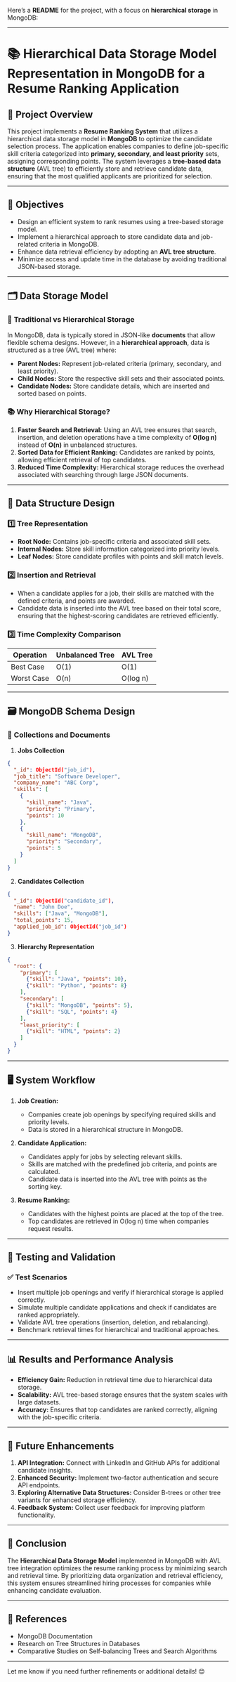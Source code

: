 Here’s a **README** for the project, with a focus on **hierarchical storage** in MongoDB:

---

# 📚 **Hierarchical Data Storage Model Representation in MongoDB for a Resume Ranking Application**

## 📌 **Project Overview**
This project implements a **Resume Ranking System** that utilizes a hierarchical data storage model in **MongoDB** to optimize the candidate selection process. The application enables companies to define job-specific skill criteria categorized into **primary, secondary, and least priority** sets, assigning corresponding points. The system leverages a **tree-based data structure** (AVL tree) to efficiently store and retrieve candidate data, ensuring that the most qualified applicants are prioritized for selection.

---

## 🎯 **Objectives**
- Design an efficient system to rank resumes using a tree-based storage model.
- Implement a hierarchical approach to store candidate data and job-related criteria in MongoDB.
- Enhance data retrieval efficiency by adopting an **AVL tree structure**.
- Minimize access and update time in the database by avoiding traditional JSON-based storage.

---

## 🗂️ **Data Storage Model**

### 📄 **Traditional vs Hierarchical Storage**
In MongoDB, data is typically stored in JSON-like **documents** that allow flexible schema designs. However, in a **hierarchical approach**, data is structured as a tree (AVL tree) where:
- **Parent Nodes:** Represent job-related criteria (primary, secondary, and least priority).
- **Child Nodes:** Store the respective skill sets and their associated points.
- **Candidate Nodes:** Store candidate details, which are inserted and sorted based on points.

### 📚 **Why Hierarchical Storage?**
1. **Faster Search and Retrieval:** Using an AVL tree ensures that search, insertion, and deletion operations have a time complexity of **O(log n)** instead of **O(n)** in unbalanced structures.
2. **Sorted Data for Efficient Ranking:** Candidates are ranked by points, allowing efficient retrieval of top candidates.
3. **Reduced Time Complexity:** Hierarchical storage reduces the overhead associated with searching through large JSON documents.

---

## 🌳 **Data Structure Design**

### 1️⃣ **Tree Representation**
- **Root Node:** Contains job-specific criteria and associated skill sets.
- **Internal Nodes:** Store skill information categorized into priority levels.
- **Leaf Nodes:** Store candidate profiles with points and skill match levels.

### 2️⃣ **Insertion and Retrieval**
- When a candidate applies for a job, their skills are matched with the defined criteria, and points are awarded.
- Candidate data is inserted into the AVL tree based on their total score, ensuring that the highest-scoring candidates are retrieved efficiently.

### 3️⃣ **Time Complexity Comparison**
| **Operation**    | **Unbalanced Tree** | **AVL Tree** |
|------------------|---------------------|--------------|
| Best Case        | O(1)                | O(1)         |
| Worst Case       | O(n)                | O(log n)     |

---

## 🗃️ **MongoDB Schema Design**

### 📌 **Collections and Documents**
1. **Jobs Collection**
```json
{
  "_id": ObjectId("job_id"),
  "job_title": "Software Developer",
  "company_name": "ABC Corp",
  "skills": [
    {
      "skill_name": "Java",
      "priority": "Primary",
      "points": 10
    },
    {
      "skill_name": "MongoDB",
      "priority": "Secondary",
      "points": 5
    }
  ]
}
```

2. **Candidates Collection**
```json
{
  "_id": ObjectId("candidate_id"),
  "name": "John Doe",
  "skills": ["Java", "MongoDB"],
  "total_points": 15,
  "applied_job_id": ObjectId("job_id")
}
```

3. **Hierarchy Representation**
```json
{
  "root": {
    "primary": [
      {"skill": "Java", "points": 10},
      {"skill": "Python", "points": 8}
    ],
    "secondary": [
      {"skill": "MongoDB", "points": 5},
      {"skill": "SQL", "points": 4}
    ],
    "least_priority": [
      {"skill": "HTML", "points": 2}
    ]
  }
}
```

---

## 🖥️ **System Workflow**

1. **Job Creation:**
   - Companies create job openings by specifying required skills and priority levels.
   - Data is stored in a hierarchical structure in MongoDB.

2. **Candidate Application:**
   - Candidates apply for jobs by selecting relevant skills.
   - Skills are matched with the predefined job criteria, and points are calculated.
   - Candidate data is inserted into the AVL tree with points as the sorting key.

3. **Resume Ranking:**
   - Candidates with the highest points are placed at the top of the tree.
   - Top candidates are retrieved in O(log n) time when companies request results.

---

## 🧪 **Testing and Validation**

### ✅ **Test Scenarios**
- Insert multiple job openings and verify if hierarchical storage is applied correctly.
- Simulate multiple candidate applications and check if candidates are ranked appropriately.
- Validate AVL tree operations (insertion, deletion, and rebalancing).
- Benchmark retrieval times for hierarchical and traditional approaches.

---

## 📊 **Results and Performance Analysis**

- **Efficiency Gain:** Reduction in retrieval time due to hierarchical data storage.
- **Scalability:** AVL tree-based storage ensures that the system scales with large datasets.
- **Accuracy:** Ensures that top candidates are ranked correctly, aligning with the job-specific criteria.

---

## 🚀 **Future Enhancements**
1. **API Integration:** Connect with LinkedIn and GitHub APIs for additional candidate insights.
2. **Enhanced Security:** Implement two-factor authentication and secure API endpoints.
3. **Exploring Alternative Data Structures:** Consider B-trees or other tree variants for enhanced storage efficiency.
4. **Feedback System:** Collect user feedback for improving platform functionality.

---

## 📢 **Conclusion**
The **Hierarchical Data Storage Model** implemented in MongoDB with AVL tree integration optimizes the resume ranking process by minimizing search and retrieval time. By prioritizing data organization and retrieval efficiency, this system ensures streamlined hiring processes for companies while enhancing candidate evaluation.

---

## 📝 **References**
- MongoDB Documentation
- Research on Tree Structures in Databases
- Comparative Studies on Self-balancing Trees and Search Algorithms

---

Let me know if you need further refinements or additional details! 😊